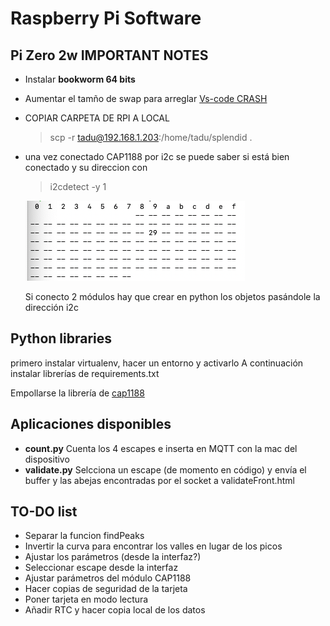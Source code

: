 # Raspberry Pi Software

## Pi Zero 2w IMPORTANT NOTES

* Instalar **bookworm 64 bits**
* Aumentar el tamño de swap para arreglar [Vs-code CRASH](https://pimylifeup.com/raspberry-pi-swap-file/)
  
* COPIAR CARPETA DE RPI A LOCAL

    > scp -r tadu@192.168.1.203:/home/tadu/splendid . 


* una vez conectado CAP1188 por i2c se puede saber si está bien conectado y su direccion con

    > i2cdetect -y 1

    ![alt text](image.png)

    Si conecto 2 módulos hay que crear en python los objetos pasándole la dirección i2c

## Python libraries

primero instalar virtualenv, hacer un entorno y activarlo
A continuación instalar librerías de requirements.txt

Empollarse la librería de [cap1188](https://docs.circuitpython.org/projects/cap1188/en/latest/)

## Aplicaciones disponibles

* **count.py** Cuenta los 4 escapes e inserta en MQTT con la mac del dispositivo
* **validate.py** Selcciona un escape (de momento en código) y envía el buffer y las abejas encontradas por el socket a validateFront.html

## TO-DO list

* Separar la funcion findPeaks
* Invertir la curva para encontrar los valles en lugar de los picos
* Ajustar los parámetros (desde la interfaz?)
* Seleccionar escape desde la interfaz
* Ajustar parámetros del módulo CAP1188
* Hacer copias de seguridad de la tarjeta
* Poner tarjeta en modo lectura
* Añadir RTC y hacer copia local de los datos